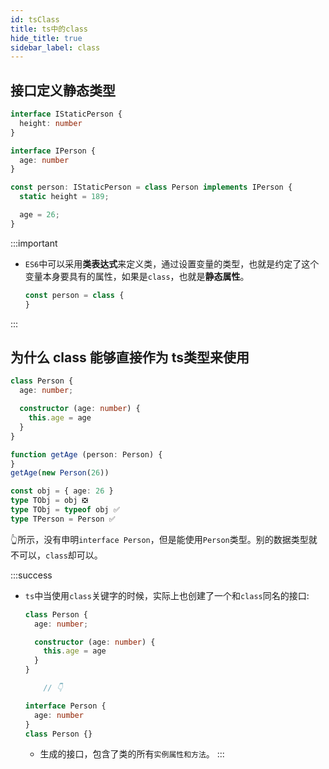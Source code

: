 ```yaml
---
id: tsClass
title: ts中的class
hide_title: true
sidebar_label: class
---
```


## 接口定义静态类型

```typescript {9}
interface IStaticPerson {
  height: number
}

interface IPerson {
  age: number
}

const person: IStaticPerson = class Person implements IPerson {
  static height = 189;

  age = 26;
}
```

:::important

- `ES6`中可以采用**类表达式**来定义类，通过设置变量的类型，也就是约定了这个变量本身要具有的属性，如果是`class`，也就是**静态属性**。

  ```typescript
  const person = class {
  }
  ```

:::

## 为什么 class 能够直接作为 ts类型来使用

```typescript {9}
class Person {
  age: number;

  constructor (age: number) {
    this.age = age
  }
}

function getAge (person: Person) {
}
getAge(new Person(26))

const obj = { age: 26 }
type TObj = obj ❎
type TObj = typeof obj ✅
type TPerson = Person ✅
```

👆所示，没有申明`interface Person`，但是能使用`Person`类型。别的数据类型就不可以，`class`却可以。

:::success

- `ts`中当使用`class`关键字的时候，实际上也创建了一个和`class`同名的接口:

  ```typescript
  class Person {
    age: number;

    constructor (age: number) {
      this.age = age
    }
  }

      // 👇

  interface Person {
    age: number
  }
  class Person {}
  ```

  - 生成的接口，包含了类的所有`实例属性和方法`。
:::
